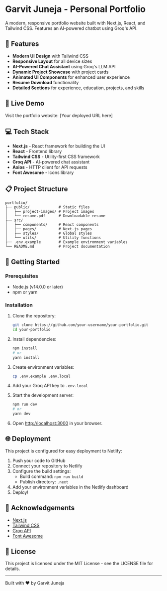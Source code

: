 # Garvit Juneja - Personal Portfolio

A modern, responsive portfolio website built with Next.js, React, and Tailwind CSS. Features an AI-powered chatbot using Groq's API.

## 🌟 Features

- **Modern UI Design** with Tailwind CSS
- **Responsive Layout** for all device sizes
- **AI-Powered Chat Assistant** using Groq's LLM API
- **Dynamic Project Showcase** with project cards
- **Animated UI Components** for enhanced user experience
- **Resume Download** functionality
- **Detailed Sections** for experience, education, projects, and skills

## 🚀 Live Demo

Visit the portfolio website: [Your deployed URL here]

## 💻 Tech Stack

- **Next.js** - React framework for building the UI
- **React** - Frontend library
- **Tailwind CSS** - Utility-first CSS framework
- **Groq API** - AI-powered chat assistant
- **Axios** - HTTP client for API requests
- **Font Awesome** - Icons library

## 📋 Project Structure

```
portfolio/
├── public/             # Static files
│   ├── project-images/ # Project images
│   └── resume.pdf      # Downloadable resume
├── src/
│   ├── components/     # React components
│   ├── pages/          # Next.js pages
│   ├── styles/         # Global styles
│   └── utils/          # Utility functions
├── .env.example        # Example environment variables
└── README.md           # Project documentation
```

## 🔧 Getting Started

### Prerequisites

- Node.js (v14.0.0 or later)
- npm or yarn

### Installation

1. Clone the repository:
   ```bash
   git clone https://github.com/your-username/your-portfolio.git
   cd your-portfolio
   ```

2. Install dependencies:
   ```bash
   npm install
   # or
   yarn install
   ```

3. Create environment variables:
   ```bash
   cp .env.example .env.local
   ```
   
4. Add your Groq API key to `.env.local`

5. Start the development server:
   ```bash
   npm run dev
   # or
   yarn dev
   ```

6. Open [http://localhost:3000](http://localhost:3000) in your browser.

## 🌐 Deployment

This project is configured for easy deployment to Netlify:

1. Push your code to GitHub
2. Connect your repository to Netlify
3. Configure the build settings:
   - Build command: `npm run build`
   - Publish directory: `.next`
4. Add your environment variables in the Netlify dashboard
5. Deploy!

## 🙏 Acknowledgements

- [Next.js](https://nextjs.org/)
- [Tailwind CSS](https://tailwindcss.com/)
- [Groq API](https://groq.com/)
- [Font Awesome](https://fontawesome.com/)

## 📄 License

This project is licensed under the MIT License - see the LICENSE file for details.

---

Built with ❤️ by Garvit Juneja 
